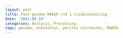 ```yaml
---
layout: post
title: Past genome MAKER rnd 1 troubleshooting
date: '2021-08-19'
categories: Analysis, Processing
tags: genome, annotation, porites astreoides, MAKER
---
```


